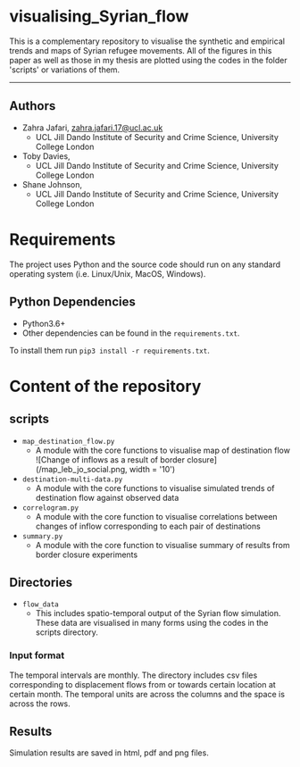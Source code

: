 # visualising_Syrian_flow
This is a complementary repository to visualise the synthetic and empirical trends and maps of Syrian refugee movements. All of the figures in this paper as well as those in my thesis are plotted using the codes in the folder 'scripts' or variations of them.
***
## Authors

 * Zahra Jafari, <zahra.jafari.17@ucl.ac.uk>
   * UCL Jill Dando Institute of Security and Crime Science, University College London
 * Toby Davies,
   * UCL Jill Dando Institute of Security and Crime Science, University College London
 * Shane Johnson,
   * UCL Jill Dando Institute of Security and Crime Science, University College London

# Requirements

The project uses Python and the source code should run on any standard operating system (i.e. Linux/Unix, MacOS, Windows).

## Python Dependencies

 - Python3.6+
 - Other dependencies can be found in the `requirements.txt`.

 To install them run `pip3 install -r requirements.txt`.

# Content of the repository

## scripts
  - `map_destination_flow.py`
    - A module with the core functions to visualise map of destination flow
    ![Change of inflows as a result of border closure](/map_leb_jo_social.png, width = '10')
  - `destination-multi-data.py`
    - A module with the core functions to visualise simulated trends of destination flow against observed data
  - `correlogram.py`
    - A module with the core function to visualise correlations between changes of inflow corresponding to each pair of destinations
  - `summary.py`
    - A module with the core function to visualise summary of results from border closure experiments

## Directories

  - `flow_data`
    - This includes spatio-temporal output of the Syrian flow simulation. These data are visualised in many forms using the codes in the scripts directory.
### Input format

The temporal intervals are monthly. The directory includes csv files corresponding to displacement flows from or towards certain location at certain month. The temporal units are across the columns and the space is across the rows.

## Results

Simulation results are saved in html, pdf and png files.
